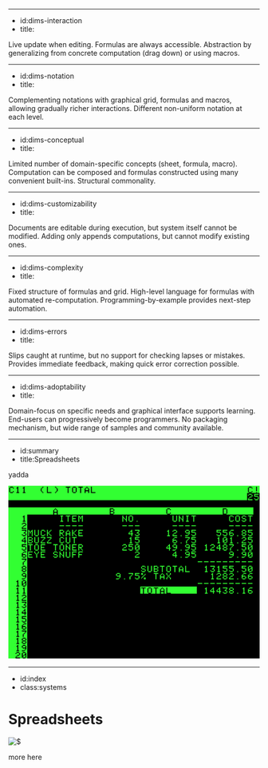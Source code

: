 ----------------------------------------------------------------------------------------------------
- id:dims-interaction
- title:<div class='shade3'><i class='fa fa-rotate-right'></i> <i class='fa fa-hand-pointer'></i> <i class='fa fa-lock-open'></i> <i class='fa fa-eye'></i></div>

Live update when editing. Formulas are always accessible.
Abstraction by generalizing from concrete computation (drag down) or using macros.

----------------------------------------------------------------------------------------------------
- id:dims-notation
- title:<div class='shade1'><i class='fa fa-handshake'></i> <i class='fa fa-arrow-pointer'></i> <i class='fa fa-bars-staggered'></i> <i class='fa fa-iamge'></i></div>

Complementing notations with graphical grid, formulas and macros, allowing gradually richer interactions.
Different non-uniform notation at each level.

----------------------------------------------------------------------------------------------------
- id:dims-conceptual
- title:<div class='shade3'><i class='fa fa-gem'></i><i class='fa fa-link'></i><i class='fa fa-toolbox'></i></div>

Limited number of domain-specific concepts (sheet, formula, macro).
Computation can be composed and formulas constructed using many convenient built-ins. Structural commonality.

----------------------------------------------------------------------------------------------------
- id:dims-customizability
- title:<div class='shade1'><i class='fa fa-square-xmark'></i><i class='fa fa-file'></i></div>

Documents are editable during execution, but system itself cannot be modified.
Adding only appends computations, but cannot modify existing ones.

----------------------------------------------------------------------------------------------------
- id:dims-complexity
- title:<div class='shade1'><i class='fa fa-wand-magic-sparkles'></i><i class='fa fa-receipt'></i></div>

Fixed structure of formulas and grid. High-level language for formulas with automated re-computation.
Programming-by-example provides next-step automation.

----------------------------------------------------------------------------------------------------
- id:dims-errors
- title:<div class='shade2'><i class='fa fa-person-running'></i><i class='fa fa-hand-point-up'></i></div>

Slips caught at runtime, but no support for checking lapses or mistakes.
Provides immediate feedback, making quick error correction possible.

----------------------------------------------------------------------------------------------------
- id:dims-adoptability
- title:<div class='shade3'><i class='fa fa-clapperboard'></i><i class='fa fa-user'></i><i class='fa fa-minimize'></i></div>

Domain-focus on specific needs and graphical interface supports learning. End-users can progressively become programmers.
No packaging mechanism, but wide range of samples and community available.

----------------------------------------------------------------------------------------------------
- id:summary
- title:Spreadsheets

yadda

![](img/visicalc.png)


----------------------------------------------------------------------------------------------------
- id:index
- class:systems

# Spreadsheets

![$](content=summary,link=index)

more here

